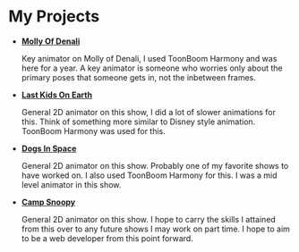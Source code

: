 # My Projects

- [**Molly Of Denali**](https://pbskids.org/molly/)

  Key animator on Molly of Denali, I used ToonBoom Harmony and was here for a year. A key animator is someone who worries only about the primary poses that someone gets in, not the inbetween frames.

- [**Last Kids On Earth**](https://www.netflix.com/ca/title/80219119)

  General 2D animator on this show, I did a lot of slower animations for this. Think of something more similar to Disney style animation. ToonBoom Harmony was used for this.

- [**Dogs In Space**](https://www.netflix.com/ca/title/81017193)

  General 2D animator on this show. Probably one of my favorite shows to have worked on. I also used ToonBoom Harmony for this. I was a mid level animator in this show.

- [**Camp Snoopy**](https://tv.apple.com/us/show/camp-snoopy/umc.cmc.4erhnrmkf9vgeojl3uryxsc0j)

  General 2D animator on this show. I hope to carry the skills I attained from this over to any future shows I may work on part time. I hope to aim to be a web developer from this point forward.
